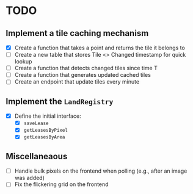 # TODO

## Implement a tile caching mechanism
- [X] Create a function that takes a point and returns the tile it belongs to
- [ ] Create a new table that stores Tile <> Changed timestamp for quick lookup
- [ ] Create a function that detects changed tiles since time T
- [ ] Create a function that generates updated cached tiles
- [ ] Create an endpoint that update tiles every minute

## Implement the `LandRegistry`
- [X] Define the initial interface:
  - [X] `saveLease`
  - [X] `getLeasesByPixel`
  - [X] `getLeasesByArea`

## Miscellaneaous

- [ ] Handle bulk pixels on the frontend when polling (e.g., after an image was added)
- [ ] Fix the flickering grid on the frontend